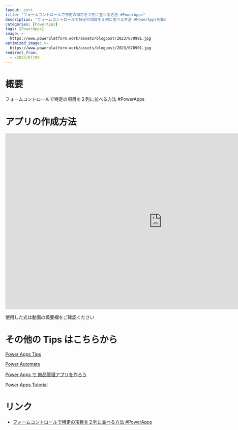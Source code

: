 ```yaml
---
layout: post
title: "フォームコントロールで特定の項目を２列に並べる方法 #PowerApps"
description: "フォームコントロールで特定の項目を２列に並べる方法 #PowerAppsを動画で分かりやすく解説"
categories: [PowerApps]
tags: [PowerApps]
image: >-
  https://www.powerplatform.work/assets/blogpost/2023/070901.jpg
optimized_image: >-
  https://www.powerplatform.work/assets/blogpost/2023/070901.jpg
redirect_from:
  - /2023/07/09
---
```



#  概要

フォームコントロールで特定の項目を２列に並べる方法 #PowerApps


# アプリの作成方法

<iframe width="983" height="553" src="https://www.youtube.com/embed/0XOlCFoIlG0" title="YouTube video player" frameborder="0" allow="accelerometer; autoplay; clipboard-write; encrypted-media; gyroscope; picture-in-picture" allowfullscreen></iframe>


使用した式は動画の概要欄をご確認ください


# その他の Tips はこちらから

[Power Apps Tips](https://www.youtube.com/watch?v=VrAQf3JQ7yM&list=PLVhFi1fb3DqakSLVMn22DDcySXh9jtzi- )


[Power Automate](https://www.youtube.com/watch?v=-YnJYT0ASEM&list=PLVhFi1fb3Dqbzic6GieqnLFgD3aTj-eHA)


[Power Apps で 備品管理アプリを作ろう](https://www.youtube.com/playlist?list=PLVhFi1fb3DqZM3HKb8Hea6XEL96990Fyn)


[Power Apps Tutorial](https://www.youtube.com/playlist?list=PLVhFi1fb3DqalxpL974VvAJvV4iWoSbe_)


# リンク


- [フォームコントロールで特定の項目を２列に並べる方法 #PowerApps](https://www.youtube.com/watch?v=0XOlCFoIlG0)

